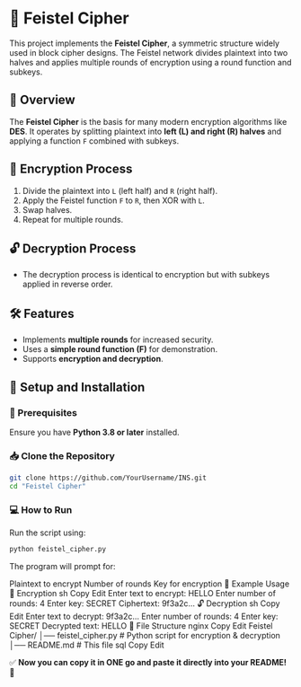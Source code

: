 # 🔐 Feistel Cipher

This project implements the **Feistel Cipher**, a symmetric structure widely used in block cipher designs. The Feistel network divides plaintext into two halves and applies multiple rounds of encryption using a round function and subkeys.

## 📜 Overview

The **Feistel Cipher** is the basis for many modern encryption algorithms like **DES**. It operates by splitting plaintext into **left (L) and right (R) halves** and applying a function `F` combined with subkeys.

## 🔑 Encryption Process

1. Divide the plaintext into `L` (left half) and `R` (right half).
2. Apply the Feistel function `F` to `R`, then XOR with `L`.
3. Swap halves.
4. Repeat for multiple rounds.

## 🔓 Decryption Process

- The decryption process is identical to encryption but with subkeys applied in reverse order.

## 🛠️ Features

- Implements **multiple rounds** for increased security.
- Uses a **simple round function (F)** for demonstration.
- Supports **encryption and decryption**.

## 🚀 Setup and Installation

### 📌 Prerequisites

Ensure you have **Python 3.8 or later** installed.

### 📥 Clone the Repository

```sh
git clone https://github.com/YourUsername/INS.git
cd "Feistel Cipher"
```

###  💻 How to Run
Run the script using:
```sh
python feistel_cipher.py
```
The program will prompt for:

Plaintext to encrypt
Number of rounds
Key for encryption
📝 Example Usage
🔐 Encryption
sh
Copy
Edit
Enter text to encrypt: HELLO
Enter number of rounds: 4
Enter key: SECRET
Ciphertext: 9f3a2c...
🔓 Decryption
sh
Copy
Edit
Enter text to decrypt: 9f3a2c...
Enter number of rounds: 4
Enter key: SECRET
Decrypted text: HELLO
📂 File Structure
nginx
Copy
Edit
Feistel Cipher/
│── feistel_cipher.py   # Python script for encryption & decryption
│── README.md           # This file
sql
Copy
Edit

✅ **Now you can copy it in ONE go and paste it directly into your README!** 🚀






